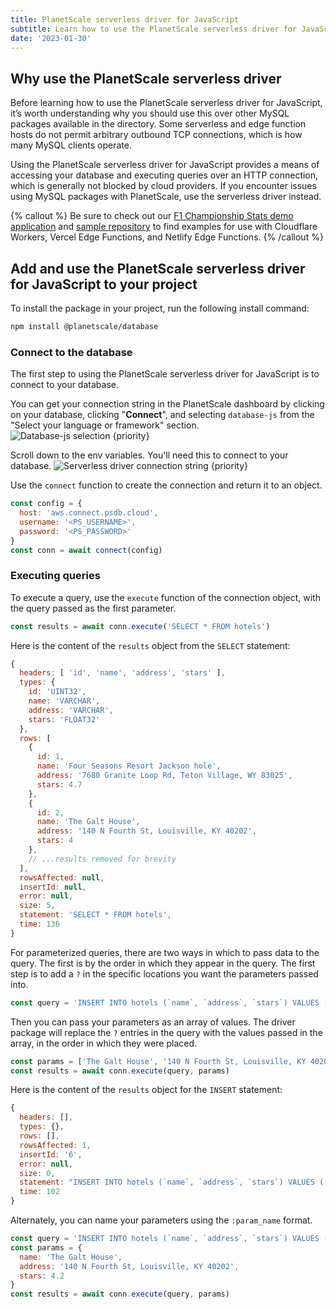 ```yaml
---
title: PlanetScale serverless driver for JavaScript
subtitle: Learn how to use the PlanetScale serverless driver for JavaScript in your projects.
date: '2023-01-30'
---
```


## Why use the PlanetScale serverless driver

Before learning how to use the PlanetScale serverless driver for JavaScript, it’s worth understanding why you should use this over other MySQL packages available in the directory. Some serverless and edge function hosts do not permit arbitrary outbound TCP connections, which is how many MySQL clients operate.

Using the PlanetScale serverless driver for JavaScript provides a means of accessing your database and executing queries over an HTTP connection, which is generally not blocked by cloud providers. If you encounter issues using MySQL packages with PlanetScale, use the serverless driver instead.

{% callout %}
Be sure to check out our [F1 Championship Stats demo application](https://f1.planetscale.com) and [sample repository](https://github.com/planetscale/f1-championship-stats) to find examples for use with Cloudflare Workers, Vercel Edge Functions, and Netlify Edge Functions.
{% /callout %}

## Add and use the PlanetScale serverless driver for JavaScript to your project

To install the package in your project, run the following install command:

```bash
npm install @planetscale/database
```

### Connect to the database

The first step to using the PlanetScale serverless driver for JavaScript is to connect to your database.

You can get your connection string in the PlanetScale dashboard by clicking on your database, clicking "**Connect**", and selecting `database-js` from the "Select your language or framework" section.
![Database-js selection {priority}](/assets/docs/tutorials/planetscale-serverless-driver/connect-serverless-credentials-database-js.png)

Scroll down to the env variables. You'll need this to connect to your database.
![Serverless driver connection string {priority}](/assets/docs/tutorials/planetscale-serverless-driver/connect-serverless-credentials.png)

Use the `connect` function to create the connection and return it to an object.

```js
const config = {
  host: 'aws.connect.psdb.cloud',
  username: '<PS_USERNAME>',
  password: '<PS_PASSWORD>'
}
const conn = await connect(config)
```

### Executing queries

To execute a query, use the `execute` function of the connection object, with the query passed as the first parameter.

```js
const results = await conn.execute('SELECT * FROM hotels')
```

Here is the content of the `results` object from the `SELECT` statement:

```js
{
  headers: [ 'id', 'name', 'address', 'stars' ],
  types: {
    id: 'UINT32',
    name: 'VARCHAR',
    address: 'VARCHAR',
    stars: 'FLOAT32'
  },
  rows: [
    {
      id: 1,
      name: 'Four Seasons Resort Jackson hole',
      address: '7680 Granite Loop Rd, Teton Village, WY 83025',
      stars: 4.7
    },
    {
      id: 2,
      name: 'The Galt House',
      address: '140 N Fourth St, Louisville, KY 40202',
      stars: 4
    },
    // ...results removed for brevity
  ],
  rowsAffected: null,
  insertId: null,
  error: null,
  size: 5,
  statement: 'SELECT * FROM hotels',
  time: 136
}
```

For parameterized queries, there are two ways in which to pass data to the query. The first is by the order in which they appear in the query. The first step is to add a `?` in the specific locations you want the parameters passed into.

```js
const query = 'INSERT INTO hotels (`name`, `address`, `stars`) VALUES (?, ?, ?)'
```

Then you can pass your parameters as an array of values. The driver package will replace the `?` entries in the query with the values passed in the array, in the order in which they were placed.

```js
const params = ['The Galt House', '140 N Fourth St, Louisville, KY 40202', 4.2]
const results = await conn.execute(query, params)
```

Here is the content of the `results` object for the `INSERT` statement:

```js
{
  headers: [],
  types: {},
  rows: [],
  rowsAffected: 1,
  insertId: '6',
  error: null,
  size: 0,
  statement: "INSERT INTO hotels (`name`, `address`, `stars`) VALUES ('Montage Kapalua Bay 2', '1 Bay Dr, Lahaina, HI 96761', 4)",
  time: 102
}
```

Alternately, you can name your parameters using the `:param_name` format.

```js
const query = 'INSERT INTO hotels (`name`, `address`, `stars`) VALUES (:name, :address, :stars)'
const params = {
  name: 'The Galt House',
  address: '140 N Fourth St, Louisville, KY 40202',
  stars: 4.2
}
const results = await conn.execute(query, params)
```
